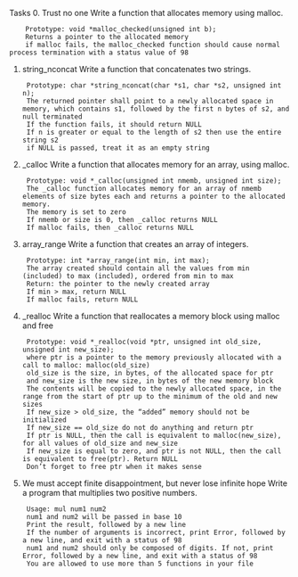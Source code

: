 Tasks
0. Trust no one
	Write a function that allocates memory using malloc.

		Prototype: void *malloc_checked(unsigned int b);
		Returns a pointer to the allocated memory
		if malloc fails, the malloc_checked function should cause normal process termination with a status value of 98
1. string_nconcat
	Write a function that concatenates two strings.

		Prototype: char *string_nconcat(char *s1, char *s2, unsigned int n);
		The returned pointer shall point to a newly allocated space in memory, which contains s1, followed by the first n bytes of s2, and null terminated
		If the function fails, it should return NULL
		If n is greater or equal to the length of s2 then use the entire string s2
		if NULL is passed, treat it as an empty string
2. _calloc
	Write a function that allocates memory for an array, using malloc.

		Prototype: void *_calloc(unsigned int nmemb, unsigned int size);
		The _calloc function allocates memory for an array of nmemb elements of size bytes each and returns a pointer to the allocated memory.
		The memory is set to zero
		If nmemb or size is 0, then _calloc returns NULL
		If malloc fails, then _calloc returns NULL
3. array_range
	Write a function that creates an array of integers.

		Prototype: int *array_range(int min, int max);
		The array created should contain all the values from min (included) to max (included), ordered from min to max
		Return: the pointer to the newly created array
		If min > max, return NULL
		If malloc fails, return NULL
4. _realloc
	Write a function that reallocates a memory block using malloc and free

		Prototype: void *_realloc(void *ptr, unsigned int old_size, unsigned int new_size);
		where ptr is a pointer to the memory previously allocated with a call to malloc: malloc(old_size)
		old_size is the size, in bytes, of the allocated space for ptr
		and new_size is the new size, in bytes of the new memory block
		The contents will be copied to the newly allocated space, in the range from the start of ptr up to the minimum of the old and new sizes
		If new_size > old_size, the “added” memory should not be initialized
		If new_size == old_size do not do anything and return ptr
		If ptr is NULL, then the call is equivalent to malloc(new_size), for all values of old_size and new_size
		If new_size is equal to zero, and ptr is not NULL, then the call is equivalent to free(ptr). Return NULL
		Don’t forget to free ptr when it makes sense
5. We must accept finite disappointment, but never lose infinite hope
	Write a program that multiplies two positive numbers.

		Usage: mul num1 num2
		num1 and num2 will be passed in base 10
		Print the result, followed by a new line
		If the number of arguments is incorrect, print Error, followed by a new line, and exit with a status of 98
		num1 and num2 should only be composed of digits. If not, print Error, followed by a new line, and exit with a status of 98
		You are allowed to use more than 5 functions in your file
